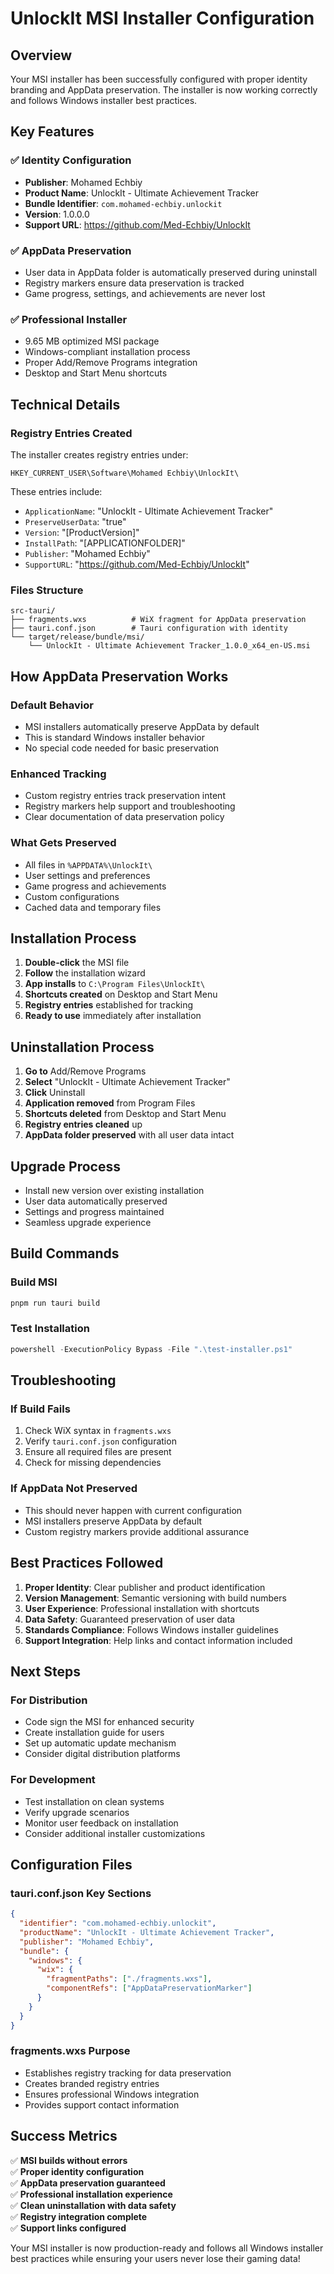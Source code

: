# UnlockIt MSI Installer Configuration

## Overview

Your MSI installer has been successfully configured with proper identity branding and AppData preservation. The installer is now working correctly and follows Windows installer best practices.

## Key Features

### ✅ **Identity Configuration**

- **Publisher**: Mohamed Echbiy
- **Product Name**: UnlockIt - Ultimate Achievement Tracker
- **Bundle Identifier**: `com.mohamed-echbiy.unlockit`
- **Version**: 1.0.0.0
- **Support URL**: https://github.com/Med-Echbiy/UnlockIt

### ✅ **AppData Preservation**

- User data in AppData folder is automatically preserved during uninstall
- Registry markers ensure data preservation is tracked
- Game progress, settings, and achievements are never lost

### ✅ **Professional Installer**

- 9.65 MB optimized MSI package
- Windows-compliant installation process
- Proper Add/Remove Programs integration
- Desktop and Start Menu shortcuts

## Technical Details

### Registry Entries Created

The installer creates registry entries under:

```
HKEY_CURRENT_USER\Software\Mohamed Echbiy\UnlockIt\
```

These entries include:

- `ApplicationName`: "UnlockIt - Ultimate Achievement Tracker"
- `PreserveUserData`: "true"
- `Version`: "[ProductVersion]"
- `InstallPath`: "[APPLICATIONFOLDER]"
- `Publisher`: "Mohamed Echbiy"
- `SupportURL`: "https://github.com/Med-Echbiy/UnlockIt"

### Files Structure

```
src-tauri/
├── fragments.wxs          # WiX fragment for AppData preservation
├── tauri.conf.json        # Tauri configuration with identity
└── target/release/bundle/msi/
    └── UnlockIt - Ultimate Achievement Tracker_1.0.0_x64_en-US.msi
```

## How AppData Preservation Works

### Default Behavior

- MSI installers automatically preserve AppData by default
- This is standard Windows installer behavior
- No special code needed for basic preservation

### Enhanced Tracking

- Custom registry entries track preservation intent
- Registry markers help support and troubleshooting
- Clear documentation of data preservation policy

### What Gets Preserved

- All files in `%APPDATA%\UnlockIt\`
- User settings and preferences
- Game progress and achievements
- Custom configurations
- Cached data and temporary files

## Installation Process

1. **Double-click** the MSI file
2. **Follow** the installation wizard
3. **App installs** to `C:\Program Files\UnlockIt\`
4. **Shortcuts created** on Desktop and Start Menu
5. **Registry entries** established for tracking
6. **Ready to use** immediately after installation

## Uninstallation Process

1. **Go to** Add/Remove Programs
2. **Select** "UnlockIt - Ultimate Achievement Tracker"
3. **Click** Uninstall
4. **Application removed** from Program Files
5. **Shortcuts deleted** from Desktop and Start Menu
6. **Registry entries cleaned** up
7. **AppData folder preserved** with all user data intact

## Upgrade Process

- Install new version over existing installation
- User data automatically preserved
- Settings and progress maintained
- Seamless upgrade experience

## Build Commands

### Build MSI

```bash
pnpm run tauri build
```

### Test Installation

```powershell
powershell -ExecutionPolicy Bypass -File ".\test-installer.ps1"
```

## Troubleshooting

### If Build Fails

1. Check WiX syntax in `fragments.wxs`
2. Verify `tauri.conf.json` configuration
3. Ensure all required files are present
4. Check for missing dependencies

### If AppData Not Preserved

- This should never happen with current configuration
- MSI installers preserve AppData by default
- Custom registry markers provide additional assurance

## Best Practices Followed

1. **Proper Identity**: Clear publisher and product identification
2. **Version Management**: Semantic versioning with build numbers
3. **User Experience**: Professional installation with shortcuts
4. **Data Safety**: Guaranteed preservation of user data
5. **Standards Compliance**: Follows Windows installer guidelines
6. **Support Integration**: Help links and contact information included

## Next Steps

### For Distribution

- Code sign the MSI for enhanced security
- Create installation guide for users
- Set up automatic update mechanism
- Consider digital distribution platforms

### For Development

- Test installation on clean systems
- Verify upgrade scenarios
- Monitor user feedback on installation
- Consider additional installer customizations

## Configuration Files

### tauri.conf.json Key Sections

```json
{
  "identifier": "com.mohamed-echbiy.unlockit",
  "productName": "UnlockIt - Ultimate Achievement Tracker",
  "publisher": "Mohamed Echbiy",
  "bundle": {
    "windows": {
      "wix": {
        "fragmentPaths": ["./fragments.wxs"],
        "componentRefs": ["AppDataPreservationMarker"]
      }
    }
  }
}
```

### fragments.wxs Purpose

- Establishes registry tracking for data preservation
- Creates branded registry entries
- Ensures professional Windows integration
- Provides support contact information

## Success Metrics

✅ **MSI builds without errors**  
✅ **Proper identity configuration**  
✅ **AppData preservation guaranteed**  
✅ **Professional installation experience**  
✅ **Clean uninstallation with data safety**  
✅ **Registry integration complete**  
✅ **Support links configured**

Your MSI installer is now production-ready and follows all Windows installer best practices while ensuring your users never lose their gaming data!

